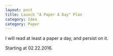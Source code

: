 ```yaml
---
layout: post
title: Launch "A Paper A Day" Plan
category: Idea
category: Paper
---
```


I will read at least a paper a day, and persist on it.

Starting at 02.22.2016.